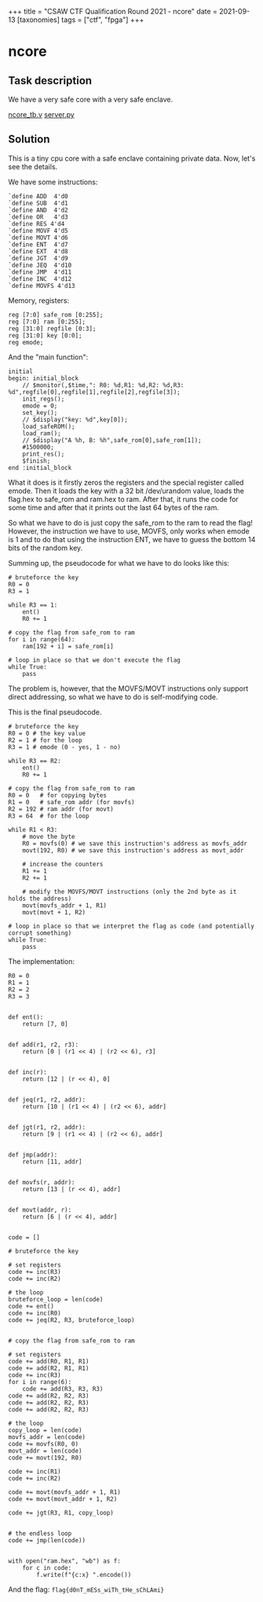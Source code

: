 +++
title = "CSAW CTF Qualification Round 2021 - ncore"
date = 2021-09-13
[taxonomies]
tags = ["ctf", "fpga"]
+++

# ncore

## Task description

We have a very safe core with a very safe enclave.

[ncore_tb.v](files/ncore_tb.v)
[server.py](files/server.py)

## Solution

This is a tiny cpu core with a safe enclave containing private data. Now, let's see the details.

We have some instructions:

```
`define ADD  4'd0
`define SUB  4'd1
`define AND  4'd2
`define OR   4'd3
`define RES 4'd4
`define MOVF 4'd5
`define MOVT 4'd6
`define ENT  4'd7
`define EXT  4'd8
`define JGT  4'd9
`define JEQ  4'd10
`define JMP  4'd11
`define INC  4'd12
`define MOVFS 4'd13
```

Memory, registers:

```
reg [7:0] safe_rom [0:255];
reg [7:0] ram [0:255];
reg [31:0] regfile [0:3];
reg [31:0] key [0:0];
reg emode;
```

And the "main function":

```
initial
begin: initial_block
    // $monitor(,$time,": R0: %d,R1: %d,R2: %d,R3: %d",regfile[0],regfile[1],regfile[2],regfile[3]);
    init_regs();
    emode = 0;
    set_key();
    // $display("key: %d",key[0]);
    load_safeROM();
    load_ram();
    // $display("A %h, B: %h",safe_rom[0],safe_rom[1]);
    #1500000;
    print_res();
    $finish;
end :initial_block
```

What it does is it firstly zeros the registers and the special register called emode.
Then it loads the key with a 32 bit /dev/urandom value, loads the flag.hex to safe_rom and ram.hex to ram.
After that, it runs the code for some time and after that it prints out the last 64 bytes of the ram.

So what we have to do is just copy the safe_rom to the ram to read the flag! However, the instruction we have to use, MOVFS, only works when emode is 1 and to do that using the instruction ENT, we have to guess the bottom 14 bits of the random key.

Summing up, the pseudocode for what we have to do looks like this:

```py3
# bruteforce the key
R0 = 0
R3 = 1

while R3 == 1:
    ent()
    R0 += 1

# copy the flag from safe_rom to ram
for i in range(64):
    ram[192 + i] = safe_rom[i]

# loop in place so that we don't execute the flag
while True:
    pass
```

The problem is, however, that the MOVFS/MOVT instructions only support direct addressing, so what we have to do is self-modifying code.

This is the final pseudocode.

```py3
# bruteforce the key
R0 = 0 # the key value
R2 = 1 # for the loop
R3 = 1 # emode (0 - yes, 1 - no)

while R3 == R2:
    ent()
    R0 += 1

# copy the flag from safe_rom to ram
R0 = 0   # for copying bytes
R1 = 0   # safe_rom addr (for movfs)
R2 = 192 # ram addr (for movt)
R3 = 64  # for the loop

while R1 < R3:
    # move the byte
    R0 = movfs(0) # we save this instruction's address as movfs_addr
    movt(192, R0) # we save this instruction's address as movt_addr

    # increase the counters
    R1 += 1
    R2 += 1

    # modify the MOVFS/MOVT instructions (only the 2nd byte as it holds the address)
    movt(movfs_addr + 1, R1)
    movt(movt + 1, R2)

# loop in place so that we interpret the flag as code (and potentially corrupt something)
while True:
    pass
```

The implementation:

```py3
R0 = 0
R1 = 1
R2 = 2
R3 = 3


def ent():
    return [7, 0]


def add(r1, r2, r3):
    return [0 | (r1 << 4) | (r2 << 6), r3]


def inc(r):
    return [12 | (r << 4), 0]


def jeq(r1, r2, addr):
    return [10 | (r1 << 4) | (r2 << 6), addr]


def jgt(r1, r2, addr):
    return [9 | (r1 << 4) | (r2 << 6), addr]


def jmp(addr):
    return [11, addr]


def movfs(r, addr):
    return [13 | (r << 4), addr]


def movt(addr, r):
    return [6 | (r << 4), addr]


code = []

# bruteforce the key

# set registers
code += inc(R3)
code += inc(R2)

# the loop
bruteforce_loop = len(code)
code += ent()
code += inc(R0)
code += jeq(R2, R3, bruteforce_loop)


# copy the flag from safe_rom to ram

# set registers
code += add(R0, R1, R1)
code += add(R2, R1, R1)
code += inc(R3)
for i in range(6):
    code += add(R3, R3, R3)
code += add(R2, R2, R3)
code += add(R2, R2, R3)
code += add(R2, R2, R3)

# the loop
copy_loop = len(code)
movfs_addr = len(code)
code += movfs(R0, 0)
movt_addr = len(code)
code += movt(192, R0)

code += inc(R1)
code += inc(R2)

code += movt(movfs_addr + 1, R1)
code += movt(movt_addr + 1, R2)

code += jgt(R3, R1, copy_loop)


# the endless loop
code += jmp(len(code))


with open("ram.hex", "wb") as f:
    for c in code:
        f.write(f"{c:x} ".encode())
```

And the flag: `flag{d0nT_mESs_wiTh_tHe_sChLAmi}`

